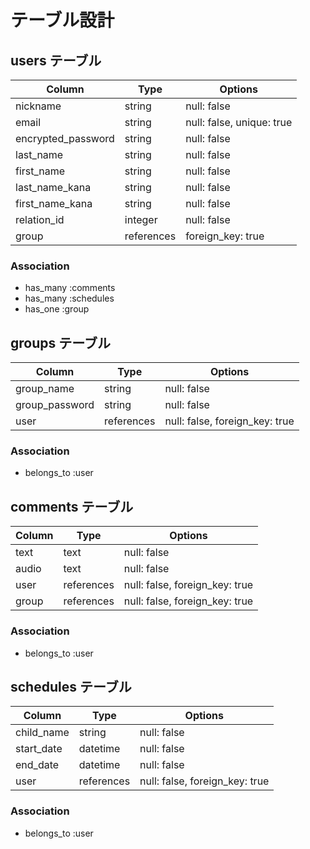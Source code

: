 # テーブル設計

## users テーブル

| Column             | Type       | Options                   |
| ------------------ | ---------- | ------------------------- |
| nickname           | string     | null: false               |
| email              | string     | null: false, unique: true |
| encrypted_password | string     | null: false               |
| last_name          | string     | null: false               |
| first_name         | string     | null: false               |
| last_name_kana     | string     | null: false               |
| first_name_kana    | string     | null: false               |
| relation_id        | integer    | null: false               |
| group              | references | foreign_key: true         |

### Association

- has_many :comments
- has_many :schedules
- has_one :group

## groups テーブル

| Column              | Type       | Options                        |
| ------------------- | ---------- | ------------------------------ |
| group_name          | string     | null: false                    |
| group_password      | string     | null: false                    |
| user                | references | null: false, foreign_key: true |

### Association

- belongs_to :user

## comments テーブル

| Column              | Type       | Options                        |
| ------------------- | ---------- | ------------------------------ |
| text                | text       | null: false                    |
| audio               | text       | null: false                    |
| user                | references | null: false, foreign_key: true |
| group               | references | null: false, foreign_key: true |

### Association

- belongs_to :user

## schedules テーブル

| Column              | Type       | Options                        |
| ------------------- | ---------- | ------------------------------ |
| child_name          | string     | null: false                    |
| start_date          | datetime   | null: false                    |
| end_date            | datetime   | null: false                    |
| user                | references | null: false, foreign_key: true |

### Association

- belongs_to :user

